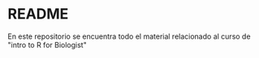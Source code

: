 # README
En este repositorio se encuentra todo el material relacionado al curso de "intro to R for Biologist"
